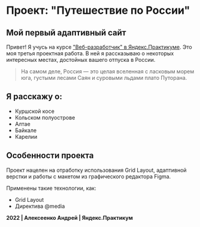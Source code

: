 # Проект: "Путешествие по России"
## Мой первый адаптивный сайт


Привет! Я учусь на курсе ["Веб-разработчик" в Яндекс.Практикуме](https://practicum.yandex.ru/web/?utm_source=yandex&utm_medium=cpc&utm_campaign=Yan_Sch_RF_Main_Brand-Prof_460&utm_content=sty_search:s_none:cid_68034063:gid_4759673173:kw_%D0%B2%D0%B5%D0%B1%20%D1%80%D0%B0%D0%B7%D1%80%D0%B0%D0%B1%D0%BE%D1%82%D0%BA%D0%B0%20%D1%8F%D0%BD%D0%B4%D0%B5%D0%BA%D1%81%20%D0%BF%D1%80%D0%B0%D0%BA%D1%82%D0%B8%D0%BA%D1%83%D0%BC:pid_35171221463:aid_11452426409:crid_0:rid_:p_1:pty_premium:mty_:mkw_:dty_desktop:cgcid_0:rn_%D0%9C%D0%BE%D1%81%D0%BA%D0%B2%D0%B0:rid_213&utm_term=%D0%B2%D0%B5%D0%B1%20%D1%80%D0%B0%D0%B7%D1%80%D0%B0%D0%B1%D0%BE%D1%82%D0%BA%D0%B0%20%D1%8F%D0%BD%D0%B4%D0%B5%D0%BA%D1%81%20%D0%BF%D1%80%D0%B0%D0%BA%D1%82%D0%B8%D0%BA%D1%83%D0%BC&yclid=13330672743002406911#short-program). Это моя третья проектная работа. В ней я рассказываю о некоторых интересных местах, достойных вашего отпуска в России.

> На самом деле, Россия — это целая вселенная
> с ласковым морем юга, густыми лесами Саян
> и суровыми льдами плато Путорана.

## Я расскажу о:

* Куршской косе
* Кольском полуострове
* Алтае
* Байкале
* Карелии




## Особенности проекта

Проект нацелен на отработку использования Grid Layout, адаптивной верстки и работы с макетом из графического редактора Figma.

Применены такие технологии, как:

* Grid Layout
* Директива @media


**2022 | Алексеенко Андрей | Яндекс.Практикум**
